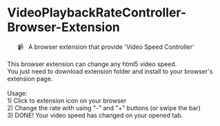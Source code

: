 # VideoPlaybackRateController-Browser-Extension
 &nbsp; &nbsp; &nbsp; 📹 &nbsp; A browser extension that provide 'Video Speed Controller'
<br><br>
This browser extension can change any html5 video speed.<br>
You just need to download extension folder and install to your browser's extension page.
<br><br>
Usage: <br>
    1) Click to extension icon on your browser <br>
    2) Change the rate with using "-" and "+" buttons (or swipe the bar) <br>
    3) DONE! Your video speed has changed on your opened tab. <br>